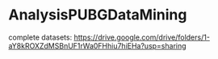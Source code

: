 # AnalysisPUBGDataMining

complete datasets: https://drive.google.com/drive/folders/1-aY8kROXZdMSBnUF1rWa0FHhiu7hiEHa?usp=sharing
